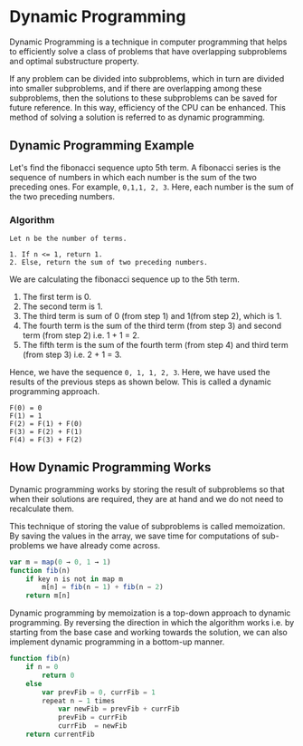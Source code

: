 # Dynamic Programming

Dynamic Programming is a technique in computer programming that helps to efficiently solve a class of problems that have overlapping subproblems and optimal substructure property.

If any problem can be divided into subproblems, which in turn are divided into smaller subproblems, and if there are overlapping among these subproblems, then the solutions to these subproblems can be saved for future reference. In this way, efficiency of the CPU can be enhanced. This method of solving a solution is referred to as dynamic programming.

## Dynamic Programming Example

Let's find the fibonacci sequence upto 5th term. A fibonacci series is the sequence of numbers in which each number is the sum of the two preceding ones. For example, `0,1,1, 2, 3`. Here, each number is the sum of the two preceding numbers.

### Algorithm

```plaintext
Let n be the number of terms.

1. If n <= 1, return 1.
2. Else, return the sum of two preceding numbers.
```

We are calculating the fibonacci sequence up to the 5th term.

1. The first term is 0.
2. The second term is 1.
3. The third term is sum of 0 (from step 1) and 1(from step 2), which is 1.
4. The fourth term is the sum of the third term (from step 3) and second term (from step 2) i.e. 1 + 1 = 2.
5. The fifth term is the sum of the fourth term (from step 4) and third term (from step 3) i.e. 2 + 1 = 3.

Hence, we have the sequence `0, 1, 1, 2, 3`. Here, we have used the results of the previous steps as shown below. This is called a dynamic programming approach.

```plaintext
F(0) = 0
F(1) = 1
F(2) = F(1) + F(0)
F(3) = F(2) + F(1)
F(4) = F(3) + F(2)
```

## How Dynamic Programming Works

Dynamic programming works by storing the result of subproblems so that when their solutions are required, they are at hand and we do not need to recalculate them.

This technique of storing the value of subproblems is called memoization. By saving the values in the array, we save time for computations of sub-problems we have already come across.

```javascript
var m = map(0 → 0, 1 → 1)
function fib(n)
    if key n is not in map m 
        m[n] = fib(n − 1) + fib(n − 2)
    return m[n]
```

Dynamic programming by memoization is a top-down approach to dynamic programming. By reversing the direction in which the algorithm works i.e. by starting from the base case and working towards the solution, we can also implement dynamic programming in a bottom-up manner.

```javascript
function fib(n)
    if n = 0
        return 0
    else
        var prevFib = 0, currFib = 1
        repeat n − 1 times
            var newFib = prevFib + currFib
            prevFib = currFib
            currFib  = newFib
    return currentFib
```
